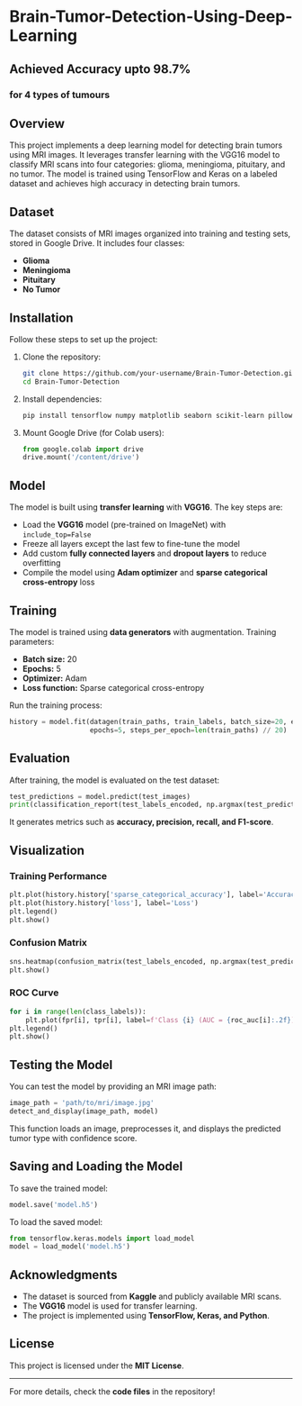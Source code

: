 # Brain-Tumor-Detection-Using-Deep-Learning

## Achieved Accuracy upto 98.7% ##
### for 4 types of tumours ###

## Overview
This project implements a deep learning model for detecting brain tumors using MRI images. It leverages transfer learning with the VGG16 model to classify MRI scans into four categories: glioma, meningioma, pituitary, and no tumor. The model is trained using TensorFlow and Keras on a labeled dataset and achieves high accuracy in detecting brain tumors.

## Dataset
The dataset consists of MRI images organized into training and testing sets, stored in Google Drive. It includes four classes:
- **Glioma**
- **Meningioma**
- **Pituitary**
- **No Tumor**

## Installation
Follow these steps to set up the project:

1. Clone the repository:
   ```bash
   git clone https://github.com/your-username/Brain-Tumor-Detection.git
   cd Brain-Tumor-Detection
   ```
2. Install dependencies:
   ```bash
   pip install tensorflow numpy matplotlib seaborn scikit-learn pillow
   ```
3. Mount Google Drive (for Colab users):
   ```python
   from google.colab import drive
   drive.mount('/content/drive')
   ```

## Model
The model is built using **transfer learning** with **VGG16**. The key steps are:
- Load the **VGG16** model (pre-trained on ImageNet) with `include_top=False`
- Freeze all layers except the last few to fine-tune the model
- Add custom **fully connected layers** and **dropout layers** to reduce overfitting
- Compile the model using **Adam optimizer** and **sparse categorical cross-entropy** loss

## Training
The model is trained using **data generators** with augmentation. Training parameters:
- **Batch size:** 20
- **Epochs:** 5
- **Optimizer:** Adam
- **Loss function:** Sparse categorical cross-entropy

Run the training process:
```python
history = model.fit(datagen(train_paths, train_labels, batch_size=20, epochs=5),
                    epochs=5, steps_per_epoch=len(train_paths) // 20)
```

## Evaluation
After training, the model is evaluated on the test dataset:
```python
test_predictions = model.predict(test_images)
print(classification_report(test_labels_encoded, np.argmax(test_predictions, axis=1)))
```
It generates metrics such as **accuracy, precision, recall, and F1-score**.

## Visualization
### Training Performance
```python
plt.plot(history.history['sparse_categorical_accuracy'], label='Accuracy')
plt.plot(history.history['loss'], label='Loss')
plt.legend()
plt.show()
```

### Confusion Matrix
```python
sns.heatmap(confusion_matrix(test_labels_encoded, np.argmax(test_predictions, axis=1)), annot=True, cmap="Blues")
plt.show()
```

### ROC Curve
```python
for i in range(len(class_labels)):
    plt.plot(fpr[i], tpr[i], label=f'Class {i} (AUC = {roc_auc[i]:.2f})')
plt.legend()
plt.show()
```

## Testing the Model
You can test the model by providing an MRI image path:
```python
image_path = 'path/to/mri/image.jpg'
detect_and_display(image_path, model)
```
This function loads an image, preprocesses it, and displays the predicted tumor type with confidence score.

## Saving and Loading the Model
To save the trained model:
```python
model.save('model.h5')
```
To load the saved model:
```python
from tensorflow.keras.models import load_model
model = load_model('model.h5')
```

## Acknowledgments
- The dataset is sourced from **Kaggle** and publicly available MRI scans.
- The **VGG16** model is used for transfer learning.
- The project is implemented using **TensorFlow, Keras, and Python**.
  

## License
This project is licensed under the **MIT License**.

---
For more details, check the **code files** in the repository!


